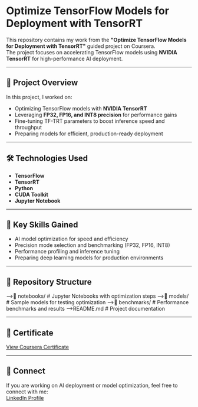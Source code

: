 # Optimize TensorFlow Models for Deployment with TensorRT  

This repository contains my work from the **"Optimize TensorFlow Models for Deployment with TensorRT"** guided project on Coursera.  
The project focuses on accelerating TensorFlow models using **NVIDIA TensorRT** for high-performance AI deployment.  

---

## 📌 Project Overview  
In this project, I worked on:  
- Optimizing TensorFlow models with **NVIDIA TensorRT**  
- Leveraging **FP32, FP16, and INT8 precision** for performance gains  
- Fine-tuning TF-TRT parameters to boost inference speed and throughput  
- Preparing models for efficient, production-ready deployment  

---

## 🛠 Technologies Used  
- **TensorFlow**  
- **TensorRT**  
- **Python**  
- **CUDA Toolkit**  
- **Jupyter Notebook**  

---

## 🚀 Key Skills Gained  
- AI model optimization for speed and efficiency  
- Precision mode selection and benchmarking (FP32, FP16, INT8)  
- Performance profiling and inference tuning  
- Preparing deep learning models for production environments  

---

## 📂 Repository Structure  
-->📁 notebooks/ # Jupyter Notebooks with optimization steps
-->📁 models/ # Sample models for testing optimization
-->📁 benchmarks/ # Performance benchmarks and results
-->README.md # Project documentation

---

## 📜 Certificate  
[View Coursera Certificate](#https://coursera.org/share/0ae4fa0395600c39e1430a9e92884dd4)  <!-- Replace # with the actual certificate link -->

---

## 🤝 Connect  
If you are working on AI deployment or model optimization, feel free to connect with me:  
[LinkedIn Profile](#https://www.linkedin.com/in/palaniappan-yeagappan/)
